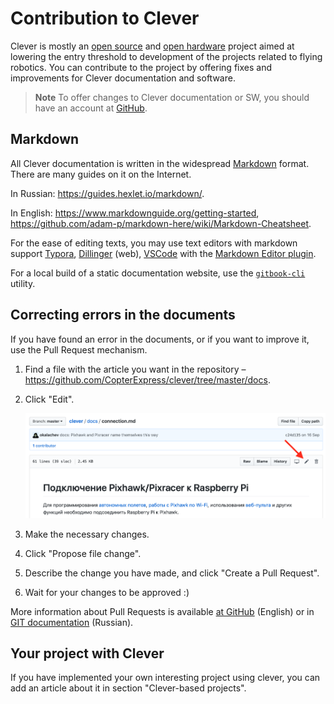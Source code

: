 # Contribution to Clever

Clever is mostly an [open source](https://en.wikipedia.org/wiki/Open-source_software) and [open hardware](https://en.wikipedia.org/wiki/Open-source_hardware) project aimed at lowering the entry threshold to development of the projects related to flying robotics. You can contribute to the project by offering fixes and improvements for Clever documentation and software.

> **Note** To offer changes to Clever documentation or SW, you should have an account at [GitHub](https://github.com).

## Markdown

All Clever documentation is written in the widespread [Markdown](https://ru.wikipedia.org/wiki/Markdown) format. There are many guides on it on the Internet.

In Russian: https://guides.hexlet.io/markdown/.

In English: https://www.markdownguide.org/getting-started, https://github.com/adam-p/markdown-here/wiki/Markdown-Cheatsheet.

For the ease of editing texts, you may use text editors with markdown support [Typora](https://typora.io), [Dillinger](https://dillinger.io/) (web), [VSCode](https://code.visualstudio.com) with the [Markdown Editor plugin](https://marketplace.visualstudio.com/items?itemName=MadsKristensen.MarkdownEditor).

For a local build of a static documentation website, use the [`gitbook-cli`](https://github.com/GitbookIO/gitbook-cli) utility.

## Correcting errors in the documents

If you have found an error in the documents, or if you want to improve it, use the Pull Request mechanism.

1. Find a file with the article you want in the repository – https://github.com/CopterExpress/clever/tree/master/docs.
2. Click "Edit".

    <img src="../assets/github-edit.png" alt="GitHub Edit">

3. Make the necessary changes.
4. Click "Propose file change".
5. Describe the change you have made, and click "Create a Pull Request".
6. Wait for your changes to be approved :)

More information about Pull Requests is available [at GitHub](https://help.github.com/articles/about-pull-requests/) (English) or in [GIT documentation](https://git-scm.com/book/ru/v2/GitHub-contributing-to_projects) (Russian).

<!--
## Adding a new article

TODO
-->

## Your project with Clever

If you have implemented your own interesting project using clever, you can add an article about it in section "Clever-based projects".

<!-- TODO -->
